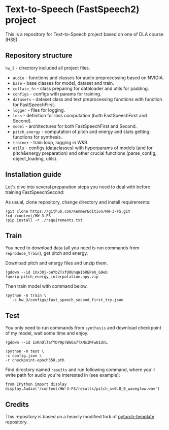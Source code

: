 # Text-to-Speech (FastSpeech2) project

 This is a repository for Text-to-Speech project based on one of DLA course (HSE).
## Repository structure

`hw_3` - directory included all project files.
* `audio` - functions and classes for audio preprocessing based on NVIDIA.
* `base` - base classes for model, dataset and train.
* `collate_fn` - class preparing for dataloader and utils for padding.
* `configs` - configs with params for training.
* `datasets` - dataset class and text preprocessing functions with function for FastSpeechFirst.
* `logger` - files for logging.
* `loss` - definition for loss computation (both FastSpeechFirst and Second).
* `model` - architectures for both FastSpeechFirst and Second.
* `pitch_energy` - computation of pitch and energy and stats getting; functions for synthesis.
* `trainer` - train loop, logging in W&B.
* `utils` - configs (dataclasses) with hyperparams of models (and for pitch&energy preparation) and other crucial functions (parse_config, object_loading, utils).

## Installation guide

Let's dive into several preparation steps you need to deal with before training FastSpeechSecond:

As usual, clone repository, change directory and install requirements:

```shell
!git clone https://github.com/KemmerEdition/HW-3-FS.git
!cd /content/HW-3-FS 
!pip install -r ./requirements.txt
```
## Train
You need to download data (all you need is run commands from `reproduce_train`), get pitch and energy.

Download pitch and energy files and unzip them.
```shell
!gdown --id 1Vx30j-pWYb2TxfU0UnqWIbREPeh_G9eb
!unzip pitch_energy_interpolation.npy.zip
```
Then train model with command below.
   ```shell
   !python -m train \
      -c hw_3/configs/fast_speech_second_first_try.json
   ```
## Test
You only need to run commands from `synthesis` and download checkpoint of my model, wait some time and enjoy.
   ```shell
   !gdown --id 1xKnOlTafYDP9p7BG6a7TXNsIMFwU1dnL
  ```
   ```shell
!python -m test \
   -c config.json \
   -r checkpoint-epoch350.pth 
   ```
Find directory named `results` and run following command, where you'll write path for audio you're interested in (see example):
```shell
from IPython import display
display.Audio('/content/HW-3-FS/results/pitch_s=0.8_0_waveglow.wav')
```
## Credits

This repository is based on a heavily modified fork
of [pytorch-template](https://github.com/victoresque/pytorch-template) repository.
